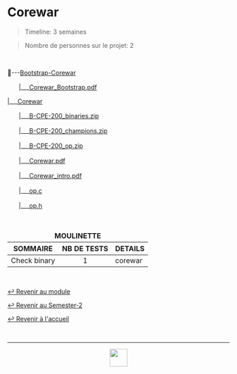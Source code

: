 # Corewar

> Timeline: 3 semaines

> Nombre de personnes sur le projet: 2

<br>

📂---[Bootstrap-Corewar](https://github.com/Studio-17/Epitech-Subjects/tree/main/Semester-2/B-CPE-200/Corewar/Bootstrap-Corewar)

ㅤㅤ|\_\_\_[Corewar_Bootstrap.pdf](https://github.com/Studio-17/Epitech-Subjects/blob/main/Semester-2/B-CPE-200/Corewar/Bootstrap-Corewar/Corewar_Bootstrap.pdf)

|\_\_\_[Corewar](https://github.com/Studio-17/Epitech-Subjects/tree/main/Semester-2/B-CPE-200/Corewar/Corewar)

ㅤㅤ|\_\_\_[B-CPE-200_binaries.zip](https://github.com/Studio-17/Epitech-Subjects/blob/main/Semester-2/B-CPE-200/Corewar/Corewar/B-CPE-200_binaries.zip)

ㅤㅤ|\_\_\_[B-CPE-200_champions.zip](https://github.com/Studio-17/Epitech-Subjects/blob/main/Semester-2/B-CPE-200/Corewar/Corewar/B-CPE-200_champions.zip)

ㅤㅤ|\_\_\_[B-CPE-200_op.zip](https://github.com/Studio-17/Epitech-Subjects/blob/main/Semester-2/B-CPE-200/Corewar/Corewar/B-CPE-200_op.zip)

ㅤㅤ|\_\_\_[Corewar.pdf](https://github.com/Studio-17/Epitech-Subjects/blob/main/Semester-2/B-CPE-200/Corewar/Corewar/Corewar.pdf)

ㅤㅤ|\_\_\_[Corewar_intro.pdf](https://github.com/Studio-17/Epitech-Subjects/blob/main/Semester-2/B-CPE-200/Corewar/Corewar/Corewar_intro.pdf)

ㅤㅤ|\_\_\_[op.c](https://github.com/Studio-17/Epitech-Subjects/blob/main/Semester-2/B-CPE-200/Corewar/Corewar/op.c)

ㅤㅤ|\_\_\_[op.h](https://github.com/Studio-17/Epitech-Subjects/blob/main/Semester-2/B-CPE-200/Corewar/Corewar/op.h)


<br>


<table align="center">
    <thead>
        <tr>
            <td colspan="3" align="center"><strong>MOULINETTE</strong></td>
        </tr>
        <tr>
            <th>SOMMAIRE</th>
            <th>NB DE TESTS</th>
            <th>DETAILS</th>
        </tr>
    </thead>
    <tbody>
        <tr>
            <td rowspan="1">Check binary</td>
            <td rowspan="1" style="text-align: center;">1</td>
            <td>corewar</td>
        </tr>
	</tbody>
</table>

<br>

[↩️ Revenir au module](https://github.com/Studio-17/Epitech-Subjects/blob/main/Semester-2/B-CPE-200)

[↩️ Revenir au Semester-2](https://github.com/Studio-17/Epitech-Subjects/blob/main/Semester-2)

[↩️ Revenir à l'accueil](https://github.com/Studio-17/Epitech-Subjects/)

<br>

---

<div align="center">

<a href="https://github.com/Studio-17" target="_blank"><img src="https://github.com/Kaiwinta/Epitech-Subjects/blob/feat/Pge2028-first-year/assets/voc17.gif" width="40"></a>

</div>